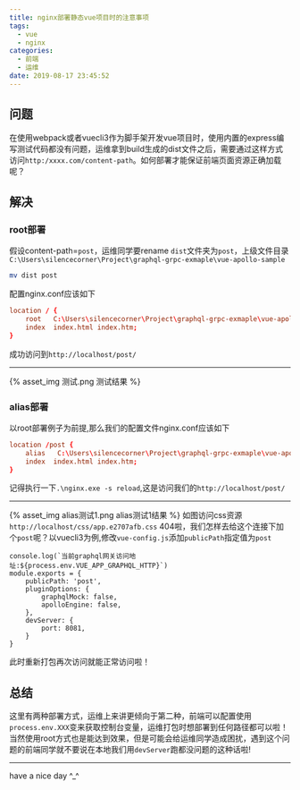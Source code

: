 ```yaml
---
title: nginx部署静态vue项目时的注意事项
tags:
  - vue
  - nginx
categories:
  - 前端
  - 运维
date: 2019-08-17 23:45:52
---
```


## 问题
在使用webpack或者vuecli3作为脚手架开发vue项目时，使用内置的express编写测试代码都没有问题，运维拿到build生成的dist文件之后，需要通过这样方式访问`http:/xxxx.com/content-path`。如何部署才能保证前端页面资源正确加载呢？
## 解决
### root部署
假设content-path=`post`，运维同学要rename `dist`文件夹为`post`，上级文件目录`C:\Users\silencecorner\Project\graphql-grpc-exmaple\vue-apollo-sample`
```bash
mv dist post
```
配置nginx.conf应该如下
```conf
location / {
    root   C:\Users\silencecorner\Project\graphql-grpc-exmaple\vue-apollo-sample;
    index  index.html index.htm;
}
```
成功访问到`http://localhost/post/`

---
{% asset_img 测试.png 测试结果 %}
### alias部署
以root部署例子为前提,那么我们的配置文件nginx.conf应该如下
```conf
location /post {
    alias   C:\Users\silencecorner\Project\graphql-grpc-exmaple\vue-apollo-sample\dist;
    index  index.html index.htm;
}
```
记得执行一下`.\nginx.exe -s reload`,这是访问我们的`http://localhost/post/`

---
{% asset_img alias测试1.png alias测试1结果 %}
如图访问css资源`http://localhost/css/app.e2707afb.css` 404啦，我们怎样去给这个连接下加个`post`呢？以vuecli3为例,修改`vue-config.js`添加`publicPath`指定值为`post`
```
console.log(`当前graphql网关访问地址:${process.env.VUE_APP_GRAPHQL_HTTP}`)
module.exports = {
    publicPath: 'post',
    pluginOptions: {
        graphqlMock: false,
        apolloEngine: false,
    },
    devServer: {
        port: 8081,
    }
}
```
此时重新打包再次访问就能正常访问啦！

## 总结
这里有两种部署方式，运维上来讲更倾向于第二种，前端可以配置使用`process.env.XXX`变来获取控制台变量，运维打包时想部署到任何路径都可以啦！当然使用root方式也是能达到效果，但是可能会给运维同学造成困扰，遇到这个问题的前端同学就不要说在本地我们用`devServer`跑都没问题的这种话啦! 

---
have a nice day ^_^